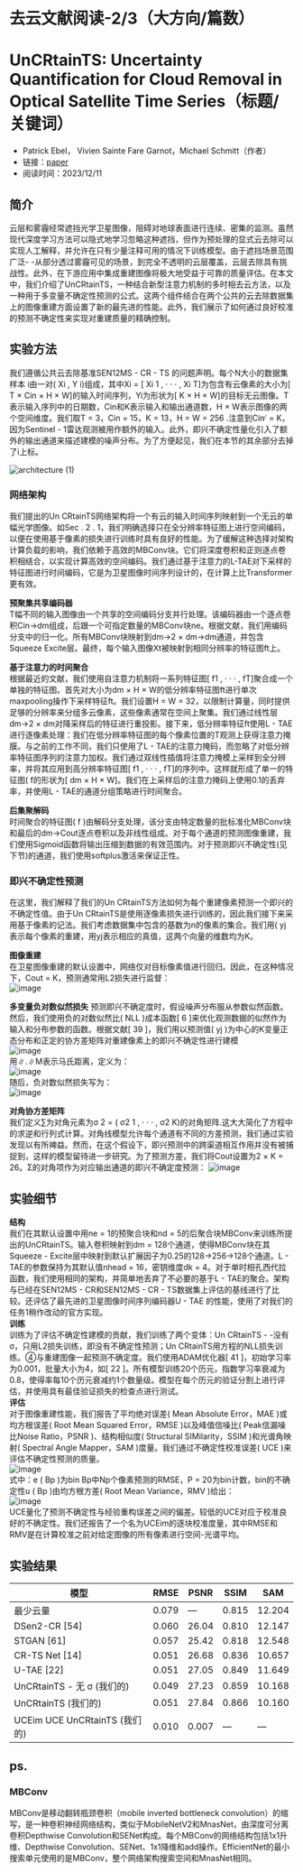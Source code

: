 # 去云文献阅读-2/3（大方向/篇数）
# UnCRtainTS: Uncertainty Quantification for Cloud Removal in Optical Satellite Time Series（标题/关键词）
- Patrick Ebel， Vivien Sainte Fare Garnot，Michael Schmitt（作者）
- 链接：[paper](http://arxiv.org/abs/2304.05464)
- 阅读时间：2023/12/11

## 简介  
云层和雾霾经常遮挡光学卫星图像，阻碍对地球表面进行连续、密集的监测。虽然现代深度学习方法可以隐式地学习忽略这种遮挡，但作为预处理的显式云去除可以实现人工解释，并允许在只有少量注释可用的情况下训练模型。由于遮挡场景范围广泛- -从部分透过雾霾可见的场景，到完全不透明的云层覆盖，云层去除具有挑战性。此外，在下游应用中集成重建图像将极大地受益于可靠的质量评估。在本文中，我们介绍了UnCRtainTS，一种结合新型注意力机制的多时相去云方法，以及一种用于多变量不确定性预测的公式。这两个组件结合在两个公共的云去除数据集上的图像重建方面设置了新的最先进的性能。此外，我们展示了如何通过良好校准的预测不确定性来实现对重建质量的精确控制。  

## 实验方法  
我们遵循公共云去除基准SEN12MS - CR - TS 的问题声明。每个N大小的数据集样本 i由一对( Xi , Y i)组成，其中Xi = [ Xi 1 , · · · , Xi T]为包含有云像素的大小为[ T × Cin × H × W]的输入时间序列，Yi为形状为[ K × H × W]的目标无云图像。T表示输入序列中的日期数，Cin和K表示输入和输出通道数，H × W表示图像的两个空间维度。我们取T = 3，Cin = 15，K = 13，H = W = 256 .注意到Cin ̸ = K，因为Sentinel - 1雷达观测被用作额外的输入。此外，即兴不确定性量化引入了额外的输出通道来描述建模的噪声分布。为了方便起见，我们在本节的其余部分去掉了i上标。  

![architecture (1)](https://github.com/ZYJ-Group/Tanghy/assets/94824386/95c3d163-81b3-4623-be51-9c47bd4fb5cb)  


### 网络架构  
我们提出的Un CRtainTS网络架构将一个有云的输入时间序列映射到一个无云的单幅光学图像。如Sec . 2 . 1，我们明确选择只在全分辨率特征图上进行空间编码，以便在使用基于像素的损失进行训练时具有良好的性能。为了缓解这种选择对架构计算负载的影响，我们依赖于高效的MBConv块。它们将深度卷积和正则逐点卷积相结合，以实现计算高效的空间编码。我们通过基于注意力的L-TAE对下采样的特征图进行时间编码，它是为卫星图像时间序列设计的，在计算上比Transformer更有效。  

**预聚集共享编码器**  
T幅不同的输入图像由一个共享的空间编码分支并行处理。该编码器由一个逐点卷积Cin→dm组成，后跟一个可指定数量的MBConv块ne。根据文献，我们用编码分支中的归一化。所有MBConv块映射到dm→2 × dm→dm通道，并包含Squeeze Excite层。最终，每个输入图像Xt被映射到相同分辨率的特征图ft上。  

**基于注意力的时间聚合**  
根据最近的文献，我们使用自注意力机制将一系列特征图[ f1 , · · · , fT]聚合成一个单独的特征图。首先对大小为dm × H × W的低分辨率特征图ft进行单次maxpooling操作下采样特征ft。我们设置H = W = 32，以限制计算量，同时提供足够的分辨率来分组多云像素，这些像素通常在空间上聚集。我们通过线性层dm→2 × dm对降采样后的特征进行重投影。接下来，低分辨率特征ft使用L - TAE 进行逐像素处理：我们在低分辨率特征图的每个像素位置的T观测上获得注意力掩膜。与之前的工作不同，我们只使用了L - TAE的注意力掩码，而忽略了对低分辨率特征图序列的注意力加权。我们通过双线性插值将注意力掩模上采样到全分辨率，并将其应用到高分辨率特征图[ f1 , · · · , fT]的序列中。这样就形成了单一的特征图( f的形状为[ dm × H × W]。我们在上采样后的注意力掩码上使用0.1的丢弃率，并使用L - TAE的通道分组策略进行时间聚合。  

**后集聚解码**  
时间聚合的特征图( f )由解码分支处理，该分支由特定数量的批标准化MBConv块和最后的dm→Cout逐点卷积以及非线性组成。对于每个通道的预测图像重建，我们使用Sigmoid函数将输出压缩到数据的有效范围内。对于预测即兴不确定性(见下节)的通道，我们使用softplus激活来保证正性。  


### 即兴不确定性预测  
在这里，我们解释了我们的Un CRtainTS方法如何为每个重建像素预测一个即兴的不确定性值。由于Un CRtainTS是使用逐像素损失进行训练的，因此我们接下来采用基于像素的记法。我们考虑数据集中包含的基数为n的像素的集合。我们用( yj表示每个像素的重建，用yj表示相应的真值，这两个向量的维数均为K。  

**图像重建**  
在卫星图像重建的默认设置中，网络仅对目标像素值进行回归。因此，在这种情况下，Cout = K，预测通常用L2损失进行监督：  
![image](https://github.com/ZYJ-Group/Tanghy/assets/94824386/ea1d0b2d-d865-4b5c-a1bd-da62a40f84f5)    


**多变量负对数似然损失**
预测即兴不确定度时，假设噪声分布服从参数似然函数。然后，我们使用负的对数似然比( NLL )成本函数[ 6 ]来优化观测数据的似然作为输入和分布参数的函数。根据文献[ 39 ]，我们用以预测值( yj )为中心的K变量正态分布和正定的协方差矩阵对重建像素上的即兴不确定性进行建模  
![image](https://github.com/ZYJ-Group/Tanghy/assets/94824386/ac363d39-6d88-497f-99a6-b731cd27d059)  
用∥.∥M表示马氏距离，定义为：  
![image](https://github.com/ZYJ-Group/Tanghy/assets/94824386/baa086d0-748e-4868-ae84-f120b7789002)  
随后，负对数似然损失写为：  
![image](https://github.com/ZYJ-Group/Tanghy/assets/94824386/e4308d05-9347-4848-8c9a-81cab348d4e8)  

**对角协方差矩阵**  
我们定义∑为对角元素为σ 2 = ( σ2 1 , · · · , σ2 K)的对角矩阵.这大大简化了方程中的求逆和行列式计算。对角线模型允许每个通道有不同的方差预测，我们通过实验发现以有所裨益。然而，在这个假设下，即兴预测中的跨渠道相互作用并没有被捕捉到，这样的模型留待进一步研究。为了预测方差，我们将Cout设置为2 × K = 26。Σ的对角项作为对应输出通道的即兴不确定度预测：
![image](https://github.com/ZYJ-Group/Tanghy/assets/94824386/ac06b304-ceec-4f44-9008-74bf257b66d6)   

## 实验细节
**结构**  
我们在其默认设置中用ne = 1的预聚合块和nd = 5的后聚合块MBConv来训练所提出的UnCRtainTS。输入卷积映射到dm = 128个通道，使得MBConv块在其Squeeze - Excite层中映射到默认扩展因子为0.25的128→256→128个通道。L - TAE的参数保持为其默认值nhead = 16，密钥维度dk = 4。对于单时相孔西代拉函数，我们使用相同的架构，并简单地丢弃了不必要的基于L - TAE的聚合。架构与已经在SEN12MS - CR和SEN12MS - CR - TS数据集上评估的基线进行了比较。还评估了最先进的卫星图像时间序列编码器U - TAE 的性能，使用了对我们的任务1稍作改动的官方实现。  
**训练**  
训练为了评估不确定性建模的贡献，我们训练了两个变体：Un CRtainTS - -没有σ，只用L2损失训练，即没有不确定性预测；Un CRtainTS用方程的NLL损失训练。④与重建图像一起预测不确定度。我们使用ADAM优化器[ 41 ]，初始学习率为0.001，批量大小为4，如[ 22 ]。所有模型训练20个历元，指数学习率衰减为0.8，使得率每10个历元衰减约1个数量级。模型在每个历元的验证分割上进行评估，并使用具有最佳验证损失的检查点进行测试。  
**评估**  
对于图像重建性能，我们报告了平均绝对误差( Mean Absolute Error，MAE )或均方根误差( Root Mean Squared Error，RMSE )以及峰值信噪比( Peak信漏噪比Noise Ratio，PSNR )、结构相似度( Structural SIMilarity，SSIM )和光谱角映射( Spectral Angle Mapper，SAM )度量。我们通过不确定性校准误差( UCE )来评估不确定性预测的质量。  
![image](https://github.com/ZYJ-Group/Tanghy/assets/94824386/b9e323e3-7781-4801-946e-c9585100290e)  
式中：e ( Bp )为bin Bp中Np个像素预测的RMSE，P = 20为bin计数，bin的不确定性u ( Bp )由均方根方差( Root Mean Variance，RMV )给出：  
![image](https://github.com/ZYJ-Group/Tanghy/assets/94824386/90ebc98e-a0c5-4cd0-8037-fe28fae125b1)  
UCE量化了预测不确定性与经验重构误差之间的偏差。较低的UCE对应于校准良好的不确定性。我们还报告了一个名为UCEim的逐块校准度量，其中RMSE和RMV是在计算校准之前对给定图像的所有像素进行空间-光谱平均。  

## 实验结果
| 模型                        | RMSE | PSNR  | SSIM  |  SAM   |
|-----------------------------|------|-------|-------|--------|
| 最少云量                     | 0.079| —     | 0.815 | 12.204 |
| DSen2-CR [54]               | 0.060| 26.04 | 0.810 | 12.147 |
| STGAN [61]                  | 0.057| 25.42 | 0.818 | 12.548 |
| CR-TS Net [14]              | 0.051| 26.68 | 0.836 | 10.657 |
| U-TAE [22]                  | 0.051| 27.05 | 0.849 | 11.649 |
| UnCRtainTS - 无 σ (我们的)   | 0.049| 27.23 | 0.859 | 10.168 |
| UnCRtainTS (我们的)          | 0.051| 27.84 | 0.866 | 10.160 |
| UCEim UCE UnCRtainTS (我们的)| 0.010| 0.007 | —     | —      |



## ps.
### MBConv
MBConv是移动翻转瓶颈卷积（mobile inverted bottleneck convolution）的缩写，是一种卷积神经网络结构，类似于MobileNetV2和MnasNet，由深度可分离卷积Depthwise Convolution和SENet构成。每个MBConv的网络结构包括1x1升维、Depthwise Convolution、SENet、1x1降维和add操作。EfficientNet的最小搜索单元使用的是MBConv，整个网络架构搜索空间和MnasNet相同。

